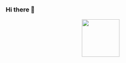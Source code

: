 ### Hi there 👋

<!--
**kastre3381/kastre3381** is a ✨ _special_ ✨ repository because its `README.md` (this file) appears on your GitHub profile.

Here are some ideas to get you started:

- 🔭 I’m currently working on ...
- 🌱 I’m currently learning ...
- 👯 I’m looking to collaborate on ...
- 🤔 I’m looking for help with ...
- 💬 Ask me about ...
- 📫 How to reach me: ...
- 😄 Pronouns: ...
- ⚡ Fun fact: ...
-->
<div id="header" align="center">
  <img src="https://www.google.com/url?sa=i&url=https%3A%2F%2Ftenor.com%2Fsearch%2Fguard-dog-gifs&psig=AOvVaw1IEDE7uMjgWTlHGokMNzbI&ust=1695732430960000&source=images&cd=vfe&ved=0CBAQjRxqFwoTCLj2mN3lxYEDFQAAAAAdAAAAABAp" width="100"/>
</div>
